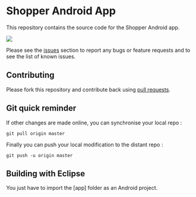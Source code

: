 # Shopper Android App

This repository contains the source code for the Shopper Android app.

<a href="https://play.google.com/store/apps/details?id=com.remifayolle.android.shopper" alt="Download from Google Play">
  <img src="http://www.android.com/images/brand/android_app_on_play_large.png">
</a>

Please see the [issues](https://github.com/buzeeg/shopper/issues) section to
report any bugs or feature requests and to see the list of known issues.

## Contributing

Please fork this repository and contribute back using
[pull requests](https://github.com/buzeeg/shopper/pulls).

## Git quick reminder

If other changes are made online, you can synchronise your local repo :

    git pull origin master

Finally you can push your local modification to the distant repo :

    git push -u origin master

## Building with Eclipse

You just have to import the [app] folder as an Android project.


